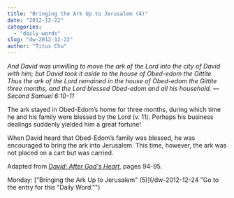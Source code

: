 ```yaml
---
title: "Bringing the Ark Up to Jerusalem (4)"
date: "2012-12-22"
categories: 
  - "daily-words"
slug: "dw-2012-12-22"
author: "Titus Chu"
---
```


_And David was unwilling to move the ark of the Lord into the city of David with him; but David took it aside to the house of Obed-edom the Gittite. Thus the ark of the Lord remained in the house of Obed-edom the Gittite three months, and the Lord blessed Obed-edom and all his household._ _— Second Samuel 6:10-11_

The ark stayed in Obed-Edom’s home for three months, during which time he and his family were blessed by the Lord (v. 11). Perhaps his business dealings suddenly yielded him a great fortune!

When David heard that Obed-Edom’s family was blessed, he was encouraged to bring the ark into Jerusalem. This time, however, the ark was not placed on a cart but was carried.

Adapted from _[David: After God's Heart,](/book-david "Go to the listing for this book.")_ pages 94-95.

Monday: ["Bringing the Ark Up to Jerusalem" (5)](/dw-2012-12-24 "Go to the entry for this "Daily Word."")

